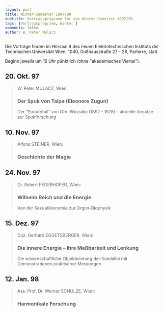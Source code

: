 ```yaml
---
layout: post
title: Winter-Semester 1997/98
subtitle: Vortragsprogramm für das Winter-Semester 1997/98
tags: [Vortragsprogramm, Winter ]
comments: false
author: W. Peter Mulacz
---
```


Die Vorträge finden im Hörsaal 9 des neuen Elektrotechnischen Instituts der Technischen Universität Wien, 1040, Gußhausstraße 27 - 29, Parterre, statt.

Beginn jeweils um 19 Uhr pünktlich (ohne "akademisches Viertel").


## 20. Okt. 97
> W. Peter MULACZ, Wien:                 
> ### Der Spuk von Talpa (Eleonore Zugun)            
> Der "Paradefall" von Gfn. Wassilko (1897 - 1978) – aktuelle Ansätze zur Spukforschung


## 10. Nov. 97
> Alfons STEINER, Wien:            
> ### Geschichte der Magie


## 24. Nov. 97
> Dr. Robert FEDERHOFER, Wien:             
> ### Wilhelm Reich und die Energie          
> Von der Sexualökonomie zur Orgon-Biophysik


## 15. Dez. 97
> Doz. Gerhard EGGETSBERGER, Wien:        
> ### Die innere Energie – ihre Meßbarkeit und Lenkung
> Die wissenschaftliche Objektivierung der Kundalini mit Demonstrationen praktischer Messungen


## 12. Jan. 98
> Ass. Prof. Dr. Werner SCHULZE, Wien:            
> ### Harmonikale Forschung

       